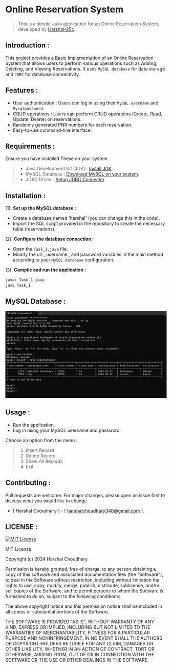 # Online Reservation System

> This is a simple Java application for an Online Reservation System, developed by [Harshal-25c](https://github.com/Harshal-25c).

## Introduction :

This project provides a Basic Implementation of an Online Reservation System that allows users to perform various operations such as Adding, Deleting, and Viewing Reservations. It uses `MySQL database` for data storage and `JDBC` for database connectivity.

## Features :

- User authentication : Users can log in using their `MySQL username` and `Mysqlpassword`.
- CRUD operations : Users can perform CRUD operations (Create, Read, Update, Delete) on reservations.
- Randomly generated PNR numbers for each reservation.
- Easy-to-use command-line interface.

## Requirements :
Ensure you have installed These on your system

> - Java Development Kit (JDK) : [Install JDK](https://www.oracle.com/in/java/technologies/downloads/).
> - MySQL Database : [Download MySQL on your system](https://www.mysql.com/downloads/).
> - JDBC Driver : [Setup JDBC Connecter](https://dev.mysql.com/downloads/connector/j/).

## Installation :


(1). **Set up the MySQL database :**

- Create a database named 'harshal' (you can change this in the code).
- Import the SQL script provided in the repository to create the necessary table (reservations).


(2). **Configure the database connection :**

- Open the `Task_1.java` file.
- Modify the url , username , and password variables in the main method according to your `MySQL database` configuration.

(3). **Compile and run the application :**

   ```bash
   javac Task_1.java
   java Task_1
   ```

## MySQL Database :
![Harsh1](https://github.com/Harshal-25C/Online_Reservation_System_H_C_/blob/main/images/SQL_database.png)

## Usage :

- Run the application.
- Log in using your MySQL username and password.

Choose an option from the menu :

>  1. Insert Record
>  2. Delete Record
>  3. Show All Records
>  4. Exit

## Contributing :
Pull requests are welcome. For major changes, please open an issue first to discuss what you would like to change.
- [ Harshal Choudhary ] - [ harshalchoudhary340@gmail.com ].

## LICENSE :
[![MIT License](https://img.shields.io/badge/License-MIT-yellow.svg)](https://opensource.org/licenses/MIT)

MIT License

Copyright (c) 2024 Harshal Choudhary

Permission is hereby granted, free of charge, to any person obtaining a copy
of this software and associated documentation files (the "Software"), to deal
in the Software without restriction, including without limitation the rights
to use, copy, modify, merge, publish, distribute, sublicense, and/or sell
copies of the Software, and to permit persons to whom the Software is
furnished to do so, subject to the following conditions:

The above copyright notice and this permission notice shall be included in all
copies or substantial portions of the Software.

THE SOFTWARE IS PROVIDED "AS IS", WITHOUT WARRANTY OF ANY KIND, EXPRESS OR
IMPLIED, INCLUDING BUT NOT LIMITED TO THE WARRANTIES OF MERCHANTABILITY,
FITNESS FOR A PARTICULAR PURPOSE AND NONINFRINGEMENT. IN NO EVENT SHALL THE
AUTHORS OR COPYRIGHT HOLDERS BE LIABLE FOR ANY CLAIM, DAMAGES OR OTHER
LIABILITY, WHETHER IN AN ACTION OF CONTRACT, TORT OR OTHERWISE, ARISING FROM,
OUT OF OR IN CONNECTION WITH THE SOFTWARE OR THE USE OR OTHER DEALINGS IN THE
SOFTWARE.
   
